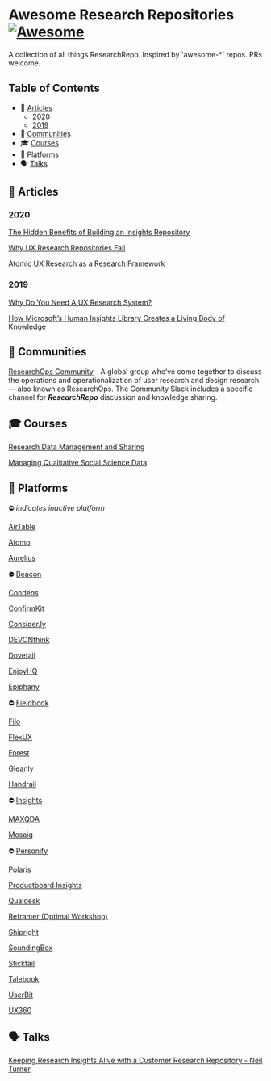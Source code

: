 # Awesome Research Repositories [![Awesome](https://awesome.re/badge.svg)](https://awesome.re)
A collection of all things ResearchRepo. Inspired by 'awesome-*' repos. PRs welcome.

## Table of Contents

- 📝 [Articles](#-articles)
  - [2020](#2020)
  - [2019](#2019)
- 👥 [Communities](#-communities)
- 🎓 [Courses](#-courses)
- 🧰 [Platforms](#-platforms)
- 🗣 [Talks](#-talks)

## 📝 Articles

### 2020

[The Hidden Benefits of Building an Insights Repository](https://uxdesign.cc/the-hidden-benefits-of-building-an-insights-repository-f9f31d072f0f)

[Why UX Research Repositories Fail](https://blog.getenjoyhq.com/why-ux-research-repositories-fail/)

[Atomic UX Research as a Research Framework](https://consider.ly/blog/atomic-ux-research/)

### 2019

[Why Do You Need A UX Research System?](https://uxstudioteam.com/ux-blog/ux-research-system/)

[How Microsoft’s Human Insights Library Creates a Living Body of Knowledge](https://medium.com/microsoft-design/how-microsofts-human-insights-library-creates-a-living-body-of-knowledge-fff54e53f5ec)

## 👥 Communities

[ResearchOps Community](https://researchops.community/) - A global group who’ve come together to discuss the operations and operationalization of user research and design research — also known as ResearchOps. The Community Slack includes a specific channel for **_ResearchRepo_** discussion and knowledge sharing.

## 🎓 Courses

[Research Data Management and Sharing](https://www.coursera.org/learn/data-management)

[Managing Qualitative Social Science Data](https://managing-qualitative-data.org/)

## 🧰 Platforms

⛔️ _indicates inactive platform_

[AirTable](https://airtable.com/)

[Atomo](http://www.atomo.co/)

[Aurelius](https://www.aureliuslab.com/)

⛔️ [Beacon](http://www.experiencebeacon.io/)

[Condens](https://condens.io/)

[ConfirmKit](https://www.confirmkit.com/)

[Consider.ly](https://consider.ly/)

[DEVONthink](https://www.devontechnologies.com/apps/devonthink)

[Dovetail](https://dovetailapp.com/)

[EnjoyHQ](https://getenjoyhq.com/)

[Epiphany](https://www.getepiphany.com/)

⛔️ [Fieldbook](https://fieldbook.com/)

[Filo](https://filo.io/)

[FlexUX](http://flexux.com.au/)

[Forest](https://itsforest.com/)

[Gleanly](http://glean.ly/)

[Handrail](https://www.handrailux.com/)

⛔️ [Insights](https://justaskusers.com/insights/features/)

[MAXQDA](https://www.maxqda.com/)

[Mosaiq](http://nasdaqdesign.com/mosaiq/)

⛔️ [Personify](https://www.humana.io/products/personify/)

[Polaris](https://www.wework.com/blog/posts/democratizing-ux)

[Productboard Insights](https://www.productboard.com/)

[Qualdesk](https://www.qualdesk.com/)

[Reframer (Optimal Workshop)](https://www.optimalworkshop.com/reframer)

[Shipright](https://shipright.co/)

[SoundingBox](https://soundingbox.com/)

[Sticktail](https://sticktailapp.com/)

[Talebook](http://talebook.io/)

[UserBit](https://userbitapp.com/)

[UX360](https://www.tandemseven.com/ux360-customer-user-experience-software-tools/)

## 🗣 Talks

[Keeping Research Insights Alive with a Customer Research Repository - Neil Turner](https://youtu.be/U2l2qAa4rso)

